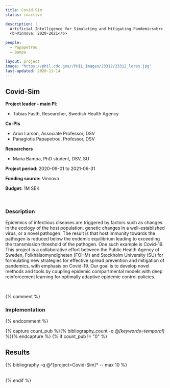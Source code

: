 ```yaml
---
title: Covid-Sim
status: inactive

description: |
  Artificial Intelligence for Simulating and Mitigating Pandemics<br>
  <b>Vinnova: 2020-2021</b>

people:
  - Papapetrou
  - Bampa

layout: project
image: "https://phil.cdc.gov//PHIL_Images/23312/23312_lores.jpg"
last-updated: 2020-11-14
---
```


## Covid-Sim

**Project leader - main PI**:
- Tobias Fasth, Researcher, Swedish Health Agency

**Co-PIs**
- Aron Larson, Associate Professor, DSV
- Panagiotis Papapetrou, Professor, DSV

**Researchers**
- Maria Bampa, PhD student, DSV, SU

**Project period:** 2020-09-01 to 2021-06-31

**Funding source:** Vinnova

**Budget:** 1M SEK

<br>

### Description
<p>Epidemics of infectious diseases are triggered by factors such as changes in the ecology of the host population, genetic changes in a well-established virus, or a novel pathogen. The result is that host immunity towards the pathogen is reduced below the endemic equilibrium leading to exceeding the transmission threshold of the pathogen. One such example is Covid-19. This project is a collaborative effort between the Public Health Agency of Sweden, Folkhälsomyndigheten (FOHM) and Stockholm University (SU) for formulating new strategies for effective spread prevention and mitigation of pandemics, with emphasis on Covid-19. Our goal is to develop novel methods and tools by coupling epidemic compartmental models with deep reinforcement learning for optimally adaptive epidemic control policies. 
</p>
<br>

{% comment %}
### Implementation

{% endcomment %}


{% capture count_pub %}{% bibliography_count -q @*[keywords=temporal]* %}{% endcapture %}
{% if count_pub != "0" %}
<br>

## Results

<div class="publications">
    <table class="table">
        <tbody>
        <tr>
          {% bibliography -q @*[project=Covid-Sim]*  -- max 10 %}
        </tr>
        </tbody>
    </table>
</div>
{% endif %}

